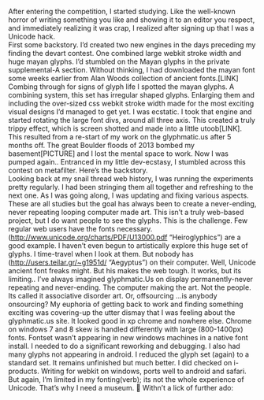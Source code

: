 After entering the competition, I started studying.  Like the well-known horror of writing something you like and showing it to an editor you respect, and immediately realizing it was crap, I realized after signing up that I was a Unicode hack.  
First some backstory.  I’d created two new engines in the days preceding my finding the devart contest.  One combined large webkit stroke width and huge mayan glyphs.   I’d stumbled on the Mayan glyphs in the private supplemental-A section.  Without thinking, I had downloaded the mayan font some weeks earlier from Alan Woods collection of ancient fonts.[LINK]  Combing through for signs of glyph life I spotted the mayan glyphs.  A combining system, this set has irregular shaped glyphs.  Enlarging them and including the over-sized css webkit stroke width made for the most exciting visual designs I’d managed to get yet.  I was ecstatic.  I took that engine and started rotating the large font divs, around all three axis.  This created a truly trippy effect, which is screen shotted and made into a little utoob[LINK].   
This resulted from a re-start of my work on the glyphmatic.us after 5 months off.  The great Boulder floods of 2013 bombed my basement[PICTURE] and I lost the mental space to work.  Now I was pumped again..  Entranced in my little dev-ecstasy, I stumbled across this contest on metafilter.  Here’s the backstory.  
Looking back at my snail thread web history, I was running the experiments pretty regularly.  I had been stringing them all together and refreshing to the next one.  As I was going along, I was updating and fixing various aspects.  These are all studies but the goal has always been  to create a never-ending, never repeating looping computer made art. 
 This isn’t a truly web-based  project, but I do want people to see the glyphs.  This is the challenge.  Few regular web users have the fonts necessary.  (http://www.unicode.org/charts/PDF/U13000.pdf  “Heiroglyphics”) are a good example.  I haven’t even begun to artistically explore this huge set of glyphs.  I time-travel when I look at them.  But nobody has (http://users.teilar.gr/~g1951d/ “Aegyptus”) on their computer.  Well, Unicode ancient font freaks might.  But his makes the web tough.  It works, but its limiting..    I’ve always imagined glyphmatic.Us on display permanently-never repeating and never-ending.  The computer making the art.  Not the people.   Its called it associative disorder art.  Or, offsourcing ...is anybody onsourcing?
My euphoria of getting back to work and finding something exciting was covering-up the utter dismay that I was feeling about the glyphmatic.us site.  It looked good in xp chrome and nowhere else.  Chrome on windows 7 and 8 skew is handled differently with large (800-1400px) fonts. Fontset wasn’t appearing in new windows machines in a native font install.  I needed to do a significant reworking and debugging.  I also had many glyphs not appearing in android.  I reduced the glyph set (again) to a standard set. It remains unfinished but much better. I did checked on i-products.  Writing for webkit on windows, ports well to android and safari.   But again, I’m limited in my fonting(verb); its not the whole experience of Unicode.  That’s why I need a museum. 
Withn’t a lick of further ado:
